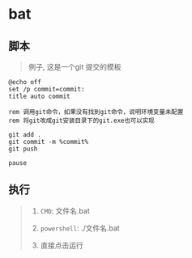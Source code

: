 # bat

## 脚本

> 例子, 这是一个git 提交的模板

```shell
@echo off
set /p commit=commit:
title auto commit

rem 调用git命令，如果没有找到git命令，说明环境变量未配置
rem 将git改成git安装目录下的git.exe也可以实现

git add .
git commit -m %commit%
git push

pause
```

## 执行

> 1. `CMD`: 文件名.bat
>
> 2. `powershell`: ./文件名.bat
> 3. 直接点击运行
